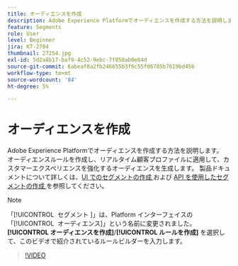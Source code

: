 ```yaml
---
title: オーディエンスを作成
description: Adobe Experience Platformでオーディエンスを作成する方法を説明します。
feature: Segments
role: User
level: Beginner
jira: KT-2704
thumbnail: 27254.jpg
exl-id: 5d2a8b17-baf9-4c52-9ebc-7f058ab0e64d
source-git-commit: 6abeaf0a2fb246655b3f6c55fd6785b7619bd456
workflow-type: tm+mt
source-wordcount: '84'
ht-degree: 5%

---
```


# オーディエンスを作成

Adobe Experience Platformでオーディエンスを作成する方法を説明します。 オーディエンスルールを作成し、リアルタイム顧客プロファイルに適用して、カスタマーエクスペリエンスを強化するオーディエンスを生成します。 製品ドキュメントについて詳しくは、[UI でのセグメントの作成 ](https://experienceleague.adobe.com/docs/experience-platform/segmentation/ui/overview.html?lang=ja) および [API を使用したセグメントの作成 ](https://experienceleague.adobe.com/docs/experience-platform/segmentation/tutorials/create-a-segment.html?lang=ja) を参照してください。

>[!NOTE]
>
> 「[!UICONTROL &#x200B; セグメント &#x200B;]」は、Platform インターフェイスの「[!UICONTROL &#x200B; オーディエンス &#x200B;]」という名前に変更されました。 **[!UICONTROL オーディエンスを作成]**/**[!UICONTROL ルールを作成]** を選択して、このビデオで紹介されているルールビルダーを入力します。

>[!VIDEO](https://video.tv.adobe.com/v/27254?learn=on&enablevpops)

